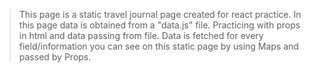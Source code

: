 > This page is a static travel journal page created for react practice.
> In this page data is obtained from a "data.js" file.
> Practicing with props in html and data passing from file.
> Data is fetched for every field/information you can see on this static page by using Maps and passed by Props.